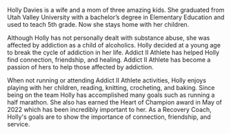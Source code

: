 Holly Davies is a wife and a mom of three amazing kids. She graduated from Utah Valley University with a bachelor’s degree in Elementary Education and used to teach 5th grade. Now she stays home with her children.

Although Holly has not personally dealt with substance abuse, she was affected by addiction as a child of alcoholics. Holly decided at a young age to break the cycle of addiction in her life.  Addict II Athlete has helped Holly find connection, friendship, and healing. Addict II Athlete has become a passion of hers to help those affected by addiction. 

When not running or attending Addict II Athlete activities, Holly enjoys playing with her children, reading, knitting, crocheting, and baking. Since being on the team Holly has accomplished many goals such as running a half marathon. She also has earned the Heart of Champion award in May of 2022 which has been incredibly important to her. As a Recovery Coach, Holly's goals are to show the importance of connection, friendship, and service.